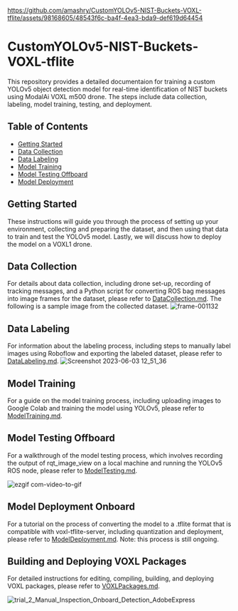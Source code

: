 

https://github.com/amashry/CustomYOLOv5-NIST-Buckets-VOXL-tflite/assets/98168605/48543f6c-ba4f-4ea3-bda9-def619d64454

# CustomYOLOv5-NIST-Buckets-VOXL-tflite 

This repository provides a detailed documentaion for training a custom YOLOv5 object detection model for real-time identification of NIST buckets using ModalAi VOXL m500 drone. The steps include data collection, labeling, model training, testing, and deployment.

## Table of Contents
- [Getting Started](#getting-started)
- [Data Collection](#data-collection)
- [Data Labeling](#data-labeling)
- [Model Training](#model-training)
- [Model Testing Offboard](#model-testing-offboard)
- [Model Deployment](#model-deployment-onboard)

## Getting Started

These instructions will guide you through the process of setting up your environment, collecting and preparing the dataset, and then using that data to train and test the YOLOv5 model. Lastly, we will discuss how to deploy the model on a VOXL1 drone.

## Data Collection

For details about data collection, including drone set-up, recording of tracking messages, and a Python script for converting ROS bag messages into image frames for the dataset, please refer to [DataCollection.md](DataCollection.md). The following is a sample image from the collected dataset. 
![frame-001132](https://github.com/amashry/CustomYOLOv5-NIST-Buckets-VOXL-tflite/assets/98168605/d18d7986-1653-409f-af81-1abe2ec1a716)


## Data Labeling

For information about the labeling process, including steps to manually label images using Roboflow and exporting the labeled dataset, please refer to [DataLabeling.md](DataLabeling.md). 
![Screenshot 2023-06-03 12_51_36](https://github.com/amashry/CustomYOLOv5-NIST-Buckets-VOXL-tflite/assets/98168605/120f18d7-71cc-4325-a734-6df243d710ac)

## Model Training

For a guide on the model training process, including uploading images to Google Colab and training the model using YOLOv5, please refer to [ModelTraining.md](ModelTraining.md).

## Model Testing Offboard

For a walkthrough of the model testing process, which involves recording the output of rqt_image_view on a local machine and running the YOLOv5 ROS node, please refer to [ModelTesting.md](ModelTesting.md).

![ezgif com-video-to-gif](https://github.com/amashry/CustomYOLOv5-NIST-Buckets-VOXL-tflite/assets/98168605/5b930562-386d-4910-bc39-9ca6ffb906f8)


## Model Deployment Onboard

For a tutorial on the process of converting the model to a .tflite format that is compatible with voxl-tflite-server, including quantization and deployment, please refer to [ModelDeployment.md](ModelDeployment.md). Note: this process is still ongoing.


## Building and Deploying VOXL Packages

For detailed instructions for editing, compiling, building, and deploying VOXL packages, please refer to [VOXLPackages.md](VOXLPackages.md).

![trial_2_Manual_Inspection_Onboard_Detection_AdobeExpress](https://github.com/amashry/CustomYOLOv5-NIST-Buckets-VOXL-tflite/assets/98168605/6dda916d-a70a-4a22-8afd-9c39313d0b38)
